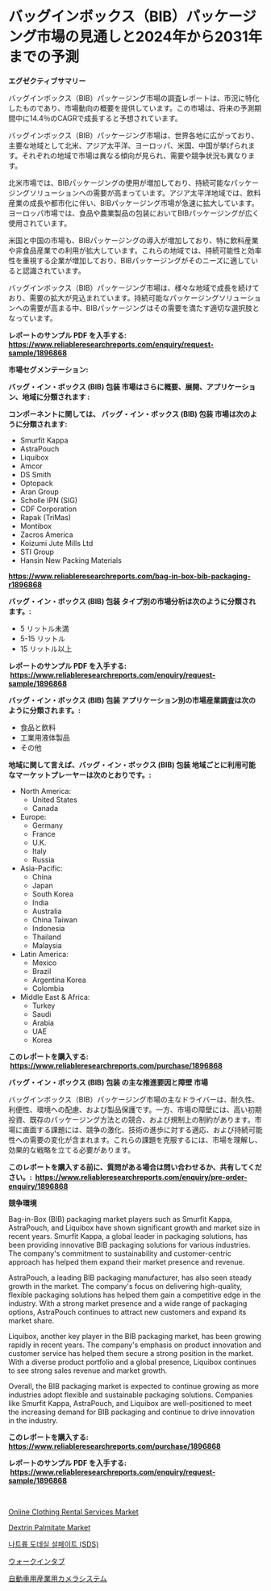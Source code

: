 <p><h1>バッグインボックス（BIB）パッケージング市場の見通しと2024年から2031年までの予測</h1></p><p><strong>エグゼクティブサマリー</strong></p>
<p><p>バッグインボックス（BIB）パッケージング市場の調査レポートは、市況に特化したものであり、市場動向の概要を提供しています。この市場は、将来の予測期間中に14.4％のCAGRで成長すると予想されています。</p><p>バッグインボックス（BIB）パッケージング市場は、世界各地に広がっており、主要な地域として北米、アジア太平洋、ヨーロッパ、米国、中国が挙げられます。それぞれの地域で市場は異なる傾向が見られ、需要や競争状況も異なります。</p><p>北米市場では、BIBパッケージングの使用が増加しており、持続可能なパッケージングソリューションへの需要が高まっています。アジア太平洋地域では、飲料産業の成長や都市化に伴い、BIBパッケージング市場が急速に拡大しています。ヨーロッパ市場では、食品や農業製品の包装においてBIBパッケージングが広く使用されています。</p><p>米国と中国の市場も、BIBパッケージングの導入が増加しており、特に飲料産業や非食品産業での利用が拡大しています。これらの地域では、持続可能性と効率性を重視する企業が増加しており、BIBパッケージングがそのニーズに適していると認識されています。</p><p>バッグインボックス（BIB）パッケージング市場は、様々な地域で成長を続けており、需要の拡大が見込まれています。持続可能なパッケージングソリューションへの需要が高まる中、BIBパッケージングはその需要を満たす適切な選択肢となっています。</p></p>
<p><strong>レポートのサンプル PDF を入手する: <a href="https://www.reliableresearchreports.com/enquiry/request-sample/1896868">https://www.reliableresearchreports.com/enquiry/request-sample/1896868</a></strong></p>
<p><strong>市場セグメンテーション:</strong></p>
<p><strong> バッグ・イン・ボックス (BIB) 包装 市場はさらに概要、展開、アプリケーション、地域に分類されます :</strong></p>
<p><strong>コンポーネントに関しては、 バッグ・イン・ボックス (BIB) 包装 市場は次のように分類されます: &nbsp;</strong></p>
<p><ul><li>Smurfit Kappa</li><li>AstraPouch</li><li>Liquibox</li><li>Amcor</li><li>DS Smith</li><li>Optopack</li><li>Aran Group</li><li>Scholle IPN (SIG)</li><li>CDF Corporation</li><li>Rapak (TriMas)</li><li>Montibox</li><li>Zacros America</li><li>Koizumi Jute Mills Ltd</li><li>STI Group</li><li>Hansin New Packing Materials</li></ul></p>
<p><strong><a href="https://www.reliableresearchreports.com/bag-in-box-bib-packaging-r1896868">https://www.reliableresearchreports.com/bag-in-box-bib-packaging-r1896868</a></strong></p>
<p><strong> バッグ・イン・ボックス (BIB) 包装 タイプ別の市場分析は次のように分類されます。:</strong></p>
<p><ul><li>5 リットル未満</li><li>5-15 リットル</li><li>15 リットル以上</li></ul></p>
<p><strong>レポートのサンプル PDF を入手する: &nbsp;<a href="https://www.reliableresearchreports.com/enquiry/request-sample/1896868">https://www.reliableresearchreports.com/enquiry/request-sample/1896868</a></strong></p>
<p><strong> バッグ・イン・ボックス (BIB) 包装 アプリケーション別の市場産業調査は次のように分類されます。:</strong></p>
<p><ul><li>食品と飲料</li><li>工業用液体製品</li><li>その他</li></ul></p>
<p><strong>地域に関して言えば、バッグ・イン・ボックス (BIB) 包装 地域ごとに利用可能なマーケットプレーヤーは次のとおりです。:</strong></p>
<p><ul>
    <li>
        North America:
        <ul>
            <li>United States</li>
            <li>Canada</li>
        </ul>
    </li>
    <li>
        Europe:
        <ul>
            <li>Germany</li>
            <li>France</li>
            <li>U.K.</li>
            <li>Italy</li>
            <li>Russia</li>
        </ul>
    </li>
    <li>
        Asia-Pacific:
        <ul>
            <li>China</li>
            <li>Japan</li>
            <li>South Korea</li>
            <li>India</li>
            <li>Australia</li>
            <li>China Taiwan</li>
            <li>Indonesia</li>
            <li>Thailand</li>
            <li>Malaysia</li>
        </ul>
    </li>
    <li>
        Latin America:
        <ul>
            <li>Mexico</li>
            <li>Brazil</li>
            <li>Argentina Korea</li>
            <li>Colombia</li>
        </ul>
    </li>
    <li>
        Middle East & Africa:
        <ul>
            <li>Turkey</li>
            <li>Saudi</li>
            <li>Arabia</li>
            <li>UAE</li>
            <li>Korea</li>
        </ul>
    </li>
    </ul></p>
<p><strong>このレポートを購入する: &nbsp;<a href="https://www.reliableresearchreports.com/purchase/1896868">https://www.reliableresearchreports.com/purchase/1896868</a></strong></p>
<p><strong>バッグ・イン・ボックス (BIB) 包装 の主な推進要因と障壁 市場</strong></p>
<p><p>バッグインボックス（BIB）パッケージング市場の主なドライバーは、耐久性、利便性、環境への配慮、および製品保護です。一方、市場の障壁には、高い初期投資、既存のパッケージング方法との競合、および規制上の制約があります。市場に直面する課題には、競争の激化、技術の進歩に対する適応、および持続可能性への需要の変化が含まれます。これらの課題を克服するには、市場を理解し、効果的な戦略を立てる必要があります。</p></p>
<p><strong>このレポートを購入する前に、質問がある場合は問い合わせるか、共有してください。:&nbsp; <a href="https://www.reliableresearchreports.com/enquiry/pre-order-enquiry/1896868">https://www.reliableresearchreports.com/enquiry/pre-order-enquiry/1896868</a></strong></p>
<p><strong>競争環境</strong></p>
<p><p>Bag-in-Box (BIB) packaging market players such as Smurfit Kappa, AstraPouch, and Liquibox have shown significant growth and market size in recent years. Smurfit Kappa, a global leader in packaging solutions, has been providing innovative BIB packaging solutions for various industries. The company's commitment to sustainability and customer-centric approach has helped them expand their market presence and revenue.</p><p>AstraPouch, a leading BIB packaging manufacturer, has also seen steady growth in the market. The company's focus on delivering high-quality, flexible packaging solutions has helped them gain a competitive edge in the industry. With a strong market presence and a wide range of packaging options, AstraPouch continues to attract new customers and expand its market share.</p><p>Liquibox, another key player in the BIB packaging market, has been growing rapidly in recent years. The company's emphasis on product innovation and customer service has helped them secure a strong position in the market. With a diverse product portfolio and a global presence, Liquibox continues to see strong sales revenue and market growth.</p><p>Overall, the BIB packaging market is expected to continue growing as more industries adopt flexible and sustainable packaging solutions. Companies like Smurfit Kappa, AstraPouch, and Liquibox are well-positioned to meet the increasing demand for BIB packaging and continue to drive innovation in the industry.</p></p>
<p><strong>このレポートを購入する: &nbsp; <a href="https://www.reliableresearchreports.com/purchase/1896868">https://www.reliableresearchreports.com/purchase/1896868</a></strong></p>
<p><strong>レポートのサンプル PDF を入手する: &nbsp;<a href="https://www.reliableresearchreports.com/enquiry/request-sample/1896868">https://www.reliableresearchreports.com/enquiry/request-sample/1896868</a></strong><strong></strong></p>
<p>&nbsp;</p>
<p><p><a href="https://github.com/castoriffic/Market-Research-Report-List-5/blob/main/online-clothing-rental-services-market.md">Online Clothing Rental Services Market</a></p><p><a href="https://github.com/LaceyZemlak1/Market-Research-Report-List-1/blob/main/dextrin-palmitate-market.md">Dextrin Palmitate Market</a></p><p><a href="https://github.com/WilburKihn5676/Market-Research-Report-List-2/blob/main/7808742107460.md">나트륨 도데실 설페이트 (SDS)</a></p><p><a href="https://github.com/marbadji/Market-Research-Report-List-2/blob/main/5620166112594.md">ウォークインタブ</a></p><p><a href="https://github.com/ddwcuskozol07187/Market-Research-Report-List-2/blob/main/5373786112593.md">自動車用産業用カメラシステム</a></p></p>